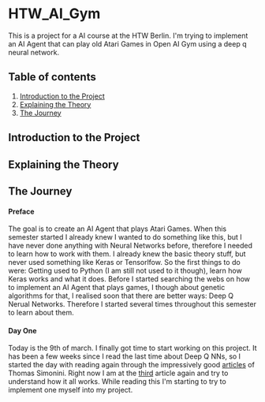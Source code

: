 # HTW_AI_Gym
This is a project for a AI course at the HTW Berlin. I'm trying to implement an AI Agent that can play old Atari Games in Open AI Gym using a deep q neural network.
## Table of contents
1. [Introduction to the Project](#introduction-to-the-project)
2. [Explaining the Theory](#explaining-the-theory)
3. [The Journey](#the-journey)

## Introduction to the Project

## Explaining the Theory

## The Journey

#### Preface
The goal is to create an AI Agent that plays Atari Games.
When this semester started I already knew I wanted to do something like this, but I have never done anything with Neural Networks before,
therefore I needed to learn how to work with them. I already knew the basic theory stuff, but never used something like Keras or Tensorlfow.
So the first things to do were: Getting used to Python (I am still not used to it though), learn how Keras works and what it does.
Before I started searching the webs on how to implement an AI Agent that plays games, I though about genetic algorithms for that, 
I realised soon that there are better ways: Deep Q Nerual Networks. Therefore I started several times throughout this semester to
learn about them.

#### Day One
Today is the 9th of march. I finally got time to start working on this project. It has been a few weeks since I read the last time
about Deep Q NNs, so I started the day with reading again through the impressively good [articles](https://medium.freecodecamp.org/an-introduction-to-reinforcement-learning-4339519de419 "First Article of this series") 
of Thomas Simonini. Right now I am at the [third](https://medium.freecodecamp.org/an-introduction-to-deep-q-learning-lets-play-doom-54d02d8017d8 "Starting to learn about Deep Q NN")
article again and try to understand how it all works. While reading this I'm starting to try to implement one myself into my project.
